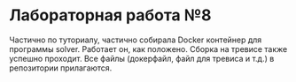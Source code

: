 
# Лабораторная работа №8

  Частично по туториалу, частично собирала Docker контейнер для программы solver. Работает он, как положено. Сборка на тревисе также успешно проходит. Все файлы (докерфайл, файл для тревиса и т.д.) в репозитории прилагаются.
